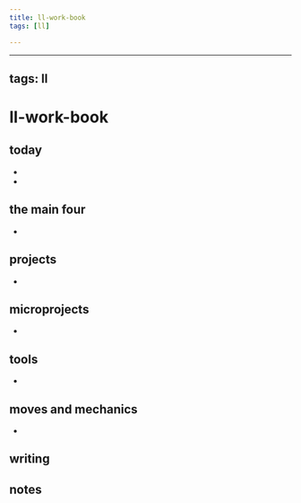 ```yaml
---
title: ll-work-book
tags: [ll]

---
```


---
tags: ll
---

ll-work-book
===

today
---
- 
- 

the main four
---

- 

projects
---
- 

microprojects
---

- 

tools
---
- 


moves and mechanics
---
- 

writing
---

notes
---